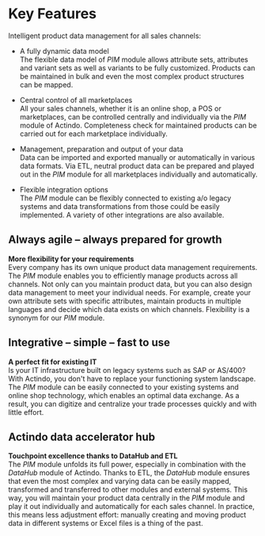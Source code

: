 # Key Features

Intelligent product data management for all sales channels:

- A fully dynamic data model   
  The flexible data model of *PIM* module allows attribute sets, attributes and variant sets as well as variants to be fully customized. Products can be maintained in bulk and even the most complex product structures can be mapped.

- Central control of all marketplaces   
  All your sales channels, whether it is an online shop, a POS or marketplaces, can be controlled centrally and individually via the *PIM* module of Actindo. Completeness check for maintained products can be carried out for each marketplace individually.

- Management, preparation and output of your data  
  Data can be imported and exported manually or automatically in various data formats. Via ETL, neutral product data can be prepared and played out in the *PIM* module for all marketplaces individually and automatically.

- Flexible integration options   
  The *PIM* module can be flexibly connected to existing a/o legacy systems and data transformations from those could be easily implemented. A variety of other integrations are also available.  

## Always agile &ndash; always prepared for growth

**More flexibility for your requirements**   
Every company has its own unique product data management requirements. The *PIM* module enables you to efficiently manage products across all channels. Not only can you maintain product data, but you can also design data management to meet your individual needs. For example, create your own attribute sets with specific attributes, maintain products in multiple languages and decide which data exists on which channels. Flexibility is a synonym for our *PIM* module.

## Integrative &ndash; simple &ndash; fast to use

**A perfect fit for existing IT**   
Is your IT infrastructure built on legacy systems such as SAP or AS/400? With Actindo, you don't have to replace your functioning system landscape. The *PIM* module can be easily connected to your existing systems and online shop technology, which enables an optimal data exchange. As a result, you can digitize and centralize your trade processes quickly and with little effort.

## Actindo data accelerator hub

**Touchpoint excellence thanks to DataHub and ETL**  
The *PIM* module unfolds its full power, especially in combination with the *DataHub* module of Actindo. Thanks to ETL, the *DataHub* module ensures that even the most complex and varying data can be easily mapped, transformed and transferred to other modules and external systems. This way, you will maintain your product data centrally in the *PIM* module and play it out individually and automatically for each sales channel. In practice, this means less adjustment effort: manually creating and moving product data in different systems or Excel files is a thing of the past.   
